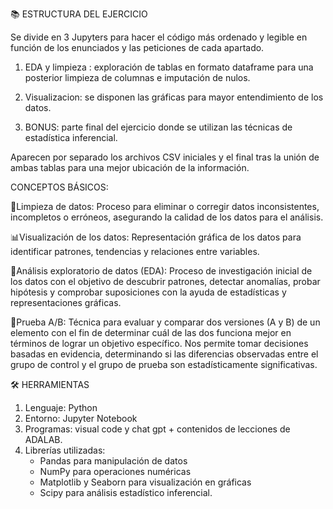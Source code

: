 📚 ESTRUCTURA DEL EJERCICIO

Se divide en 3 Jupyters para hacer el código más ordenado y legible en función de los enunciados y las peticiones de cada apartado.

1. EDA y limpieza : exploración de tablas en formato dataframe para una posterior limpieza de columnas e imputación de nulos.

2. Visualizacion: se disponen las gráficas para mayor entendimiento de los datos.

3. BONUS: parte final del ejercicio donde se utilizan las técnicas de estadística inferencial.

Aparecen por separado los archivos CSV iniciales y el final tras la unión de ambas tablas para una mejor ubicación de la información.

CONCEPTOS BÁSICOS:

🧹Limpieza de datos: Proceso para eliminar o corregir datos inconsistentes, incompletos o erróneos, asegurando la calidad de los datos para el análisis.

📊Visualización de los datos: Representación gráfica de los datos para identificar patrones, tendencias y relaciones entre variables.

🔎Análisis exploratorio de datos (EDA): Proceso de investigación inicial de los datos con el objetivo de descubrir patrones, detectar anomalías, probar hipótesis y comprobar suposiciones con la ayuda de estadísticas y representaciones gráficas.

🧐Prueba A/B: Técnica para evaluar y comparar dos versiones (A y B) de un elemento con el fin de determinar cuál de las dos funciona mejor en términos de lograr un objetivo específico. Nos permite tomar decisiones basadas en evidencia, determinando si las diferencias observadas entre el grupo de control y el grupo de prueba son estadísticamente significativas.


🛠️ HERRAMIENTAS

  1. Lenguaje: Python 
  2. Entorno: Jupyter Notebook
  3. Programas: visual code y chat gpt + contenidos de lecciones de ADALAB.
  4. Librerías utilizadas: 
      - Pandas para manipulación de datos
      - NumPy para operaciones numéricas 
      - Matplotlib y Seaborn para visualización en gráficas 
      - Scipy para análisis estadístico inferencial.
